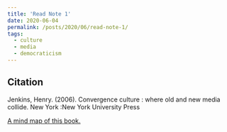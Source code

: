 ```yaml
---
title: 'Read Note 1'
date: 2020-06-04
permalink: /posts/2020/06/read-note-1/
tags:
  - culture
  - media
  - democraticism
---
```

## Citation
Jenkins, Henry. (2006). Convergence culture : where old and new media collide. New York :New York University Press

<a href="/files/ronghe.pdf">A mind map of this book.</a>
